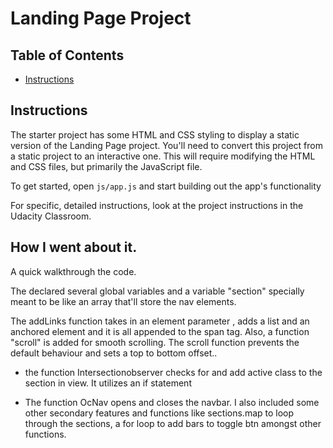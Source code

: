 # Landing Page Project

## Table of Contents

* [Instructions](#instructions)

## Instructions

The starter project has some HTML and CSS styling to display a static version of the Landing Page project. You'll need to convert this project from a static project to an interactive one. This will require modifying the HTML and CSS files, but primarily the JavaScript file.

To get started, open `js/app.js` and start building out the app's functionality

For specific, detailed instructions, look at the project instructions in the Udacity Classroom.

## How I went about it.
A quick walkthrough the code.

The declared several global variables and a variable  "section" specially meant to be like an array that'll store the nav elements.

The addLinks function takes in an element parameter , adds a list and an anchored element and it is all appended to the span tag.
Also, a function "scroll" is added for smooth scrolling.
The scroll function prevents the default behaviour and sets a top to bottom offset..

- the function Intersectionobserver checks for and add active class to the section in view. It utilizes an if statement

- The function OcNav opens and closes the navbar.                                   I also included some other secondary features and functions like sections.map to loop through the sections, a for loop to add bars to toggle btn amongst other functions. 
